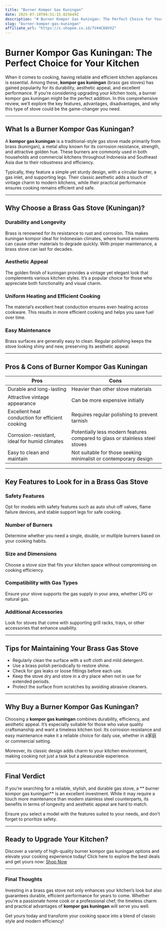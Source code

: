 ```yaml
---
title: "Burner Kompor Gas Kuningan"
date: 2025-07-10T04:51:15.025649Z
description: "# Burner Kompor Gas Kuningan: The Perfect Choice for Your Kitchen..."
slug: "burner-kompor-gas-kuningan"
affiliate_url: "https://s.shopee.co.id/7V44C68VX2"
---
```

# Burner Kompor Gas Kuningan: The Perfect Choice for Your Kitchen

When it comes to cooking, having reliable and efficient kitchen appliances is essential. Among these, **kompor gas kuningan** (brass gas stoves) has gained popularity for its durability, aesthetic appeal, and excellent performance. If you’re considering upgrading your kitchen tools, a burner kompor gas kuningan might be the perfect addition. In this comprehensive review, we’ll explore the key features, advantages, disadvantages, and why this type of stove could be the game-changer you need.

---

## What Is a Burner Kompor Gas Kuningan?

A **kompor gas kuningan** is a traditional-style gas stove made primarily from brass (kuningan), a metal alloy known for its corrosion resistance, strength, and attractive golden hue. These burners are commonly used in both households and commercial kitchens throughout Indonesia and Southeast Asia due to their robustness and efficiency.

Typically, they feature a simple yet sturdy design, with a circular burner, a gas inlet, and supporting legs. Their classic aesthetic adds a touch of vintage charm to modern kitchens, while their practical performance ensures cooking remains efficient and safe.

---

## Why Choose a Brass Gas Stove (Kuningan)?

### Durability and Longevity

Brass is renowned for its resistance to rust and corrosion. This makes kuningan kompor ideal for Indonesian climates, where humid environments can cause other materials to degrade quickly. With proper maintenance, a brass stove can last for decades.

### Aesthetic Appeal

The golden finish of kuningan provides a vintage yet elegant look that complements various kitchen styles. It’s a popular choice for those who appreciate both functionality and visual charm.

### Uniform Heating and Efficient Cooking

The material’s excellent heat conduction ensures even heating across cookware. This results in more efficient cooking and helps you save fuel over time.

### Easy Maintenance

Brass surfaces are generally easy to clean. Regular polishing keeps the stove looking shiny and new, preserving its aesthetic appeal.

---

## Pros & Cons of Burner Kompor Gas Kuningan

| **Pros** | **Cons** |
|------------|--------------|
| Durable and long-lasting | Heavier than other stove materials |
| Attractive vintage appearance | Can be more expensive initially |
| Excellent heat conduction for efficient cooking | Requires regular polishing to prevent tarnish |
| Corrosion-resistant, ideal for humid climates | Potentially less modern features compared to glass or stainless steel stoves |
| Easy to clean and maintain | Not suitable for those seeking minimalist or contemporary design |

---

## Key Features to Look for in a Brass Gas Stove

### Safety Features

Opt for models with safety features such as auto shut-off valves, flame failure devices, and stable support legs for safe cooking.

### Number of Burners

Determine whether you need a single, double, or multiple burners based on your cooking habits.

### Size and Dimensions

Choose a stove size that fits your kitchen space without compromising on cooking efficiency.

### Compatibility with Gas Types

Ensure your stove supports the gas supply in your area, whether LPG or natural gas.

### Additional Accessories

Look for stoves that come with supporting grill racks, trays, or other accessories that enhance usability.

---

## Tips for Maintaining Your Brass Gas Stove

- Regularly clean the surface with a soft cloth and mild detergent.
- Use a brass polish periodically to restore shine.
- Check for gas leaks or loose fittings before each use.
- Keep the stove dry and store in a dry place when not in use for extended periods.
- Protect the surface from scratches by avoiding abrasive cleaners.

---

## Why Buy a Burner Kompor Gas Kuningan?

Choosing a **kompor gas kuningan** combines durability, efficiency, and aesthetic appeal. It’s especially suitable for those who value quality craftsmanship and want a timeless kitchen tool. Its corrosion resistance and easy maintenance make it a reliable choice for daily use, whether in a家庭 or commercial setting.

Moreover, its classic design adds charm to your kitchen environment, making cooking not just a task but a pleasurable experience.

---

## Final Verdict

If you’re searching for a reliable, stylish, and durable gas stove, a ** burner kompor gas kuningan** is an excellent investment. While it may require a touch more maintenance than modern stainless steel counterparts, its benefits in terms of longevity and aesthetic appeal are hard to match.

Ensure you select a model with the features suited to your needs, and don’t forget to prioritize safety.

---

## Ready to Upgrade Your Kitchen?

Discover a variety of high-quality burner kompor gas kuningan options and elevate your cooking experience today! Click here to explore the best deals and get yours now: [Shop Now](https://s.shopee.co.id/7V44C68VX2)

---

### Final Thoughts

Investing in a brass gas stove not only enhances your kitchen’s look but also guarantees durable, efficient performance for years to come. Whether you're a passionate home cook or a professional chef, the timeless charm and practical advantages of **kompor gas kuningan** will serve you well.

Get yours today and transform your cooking space into a blend of classic style and modern efficiency!